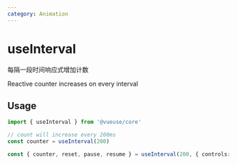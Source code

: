 ```yaml
---
category: Animation
---
```


# useInterval

每隔一段时间响应式增加计数

Reactive counter increases on every interval

## Usage

```js {4}
import { useInterval } from '@vueuse/core'

// count will increase every 200ms
const counter = useInterval(200)
```

```ts
const { counter, reset, pause, resume } = useInterval(200, { controls: true })
```
